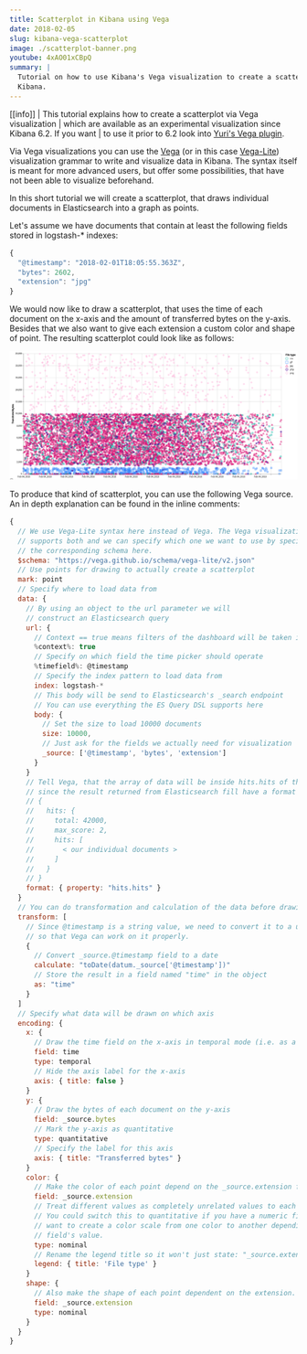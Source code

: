 ```yaml
---
title: Scatterplot in Kibana using Vega
date: 2018-02-05
slug: kibana-vega-scatterplot
image: ./scatterplot-banner.png
youtube: 4xAO01xCBpQ
summary: |
  Tutorial on how to use Kibana's Vega visualization to create a scatter plot in
  Kibana.
---
```


[[info]]
| This tutorial explains how to create a scatterplot via Vega visualization
| which are available as an experimental visualization since Kibana 6.2. If you want
| to use it prior to 6.2 look into [Yuri's Vega plugin](https://github.com/nyurik/kibana-vega-vis).

Via Vega visualizations you can use the [Vega](https://vega.github.io/vega/) (or in this case [Vega-Lite](https://vega.github.io/vega-lite/)) visualization grammar
to write and visualize data in Kibana. The syntax itself is meant for more advanced users,
but offer some possibilities, that have not been able to visualize beforehand.

In this short tutorial we will create a scatterplot, that draws individual documents
in Elasticsearch into a graph as points.

Let's assume we have documents that contain at least the following fields stored in logstash-* indexes:

```javascript
{
  "@timestamp": "2018-02-01T18:05:55.363Z",
  "bytes": 2602,
  "extension": "jpg"
}
```

We would now like to draw a scatterplot, that uses the time of each
document on the x-axis and the amount of transferred bytes on the y-axis.
Besides that we also want to give each extension a custom color and shape of point.
The resulting scatterplot could look like as follows:

![A scatterplot that will produced by this tutorial](./vega-scatterplot.png)

To produce that kind of scatterplot, you can use the following Vega source. An in depth
explanation can be found in the inline comments:

```javascript
{
  // We use Vega-Lite syntax here instead of Vega. The Vega visualization
  // supports both and we can specify which one we want to use by specifying
  // the corresponding schema here.
  $schema: "https://vega.github.io/schema/vega-lite/v2.json"
  // Use points for drawing to actually create a scatterplot
  mark: point
  // Specify where to load data from
  data: {
    // By using an object to the url parameter we will
    // construct an Elasticsearch query
    url: {
      // Context == true means filters of the dashboard will be taken into account
      %context%: true
      // Specify on which field the time picker should operate
      %timefield%: @timestamp
      // Specify the index pattern to load data from
      index: logstash-*
      // This body will be send to Elasticsearch's _search endpoint
      // You can use everything the ES Query DSL supports here
      body: {
        // Set the size to load 10000 documents
        size: 10000,
        // Just ask for the fields we actually need for visualization
        _source: ['@timestamp', 'bytes', 'extension']
      }
    }
    // Tell Vega, that the array of data will be inside hits.hits of the response
    // since the result returned from Elasticsearch fill have a format like:
    // {
    //   hits: {
    //     total: 42000,
    //     max_score: 2,
    //     hits: [
    //       < our individual documents >
    //     ]
    //   }
    // }
    format: { property: "hits.hits" }
  }
  // You can do transformation and calculation of the data before drawing it
  transform: [
    // Since @timestamp is a string value, we need to convert it to a unix timestamp
    // so that Vega can work on it properly.
    {
      // Convert _source.@timestamp field to a date
      calculate: "toDate(datum._source['@timestamp'])"
      // Store the result in a field named "time" in the object
      as: "time"
    }
  ]
  // Specify what data will be drawn on which axis
  encoding: {
    x: {
      // Draw the time field on the x-axis in temporal mode (i.e. as a time axis)
      field: time
      type: temporal
      // Hide the axis label for the x-axis
      axis: { title: false }
    }
    y: {
      // Draw the bytes of each document on the y-axis
      field: _source.bytes
      // Mark the y-axis as quantitative
      type: quantitative
      // Specify the label for this axis
      axis: { title: "Transferred bytes" }
    }
    color: {
      // Make the color of each point depend on the _source.extension field
      field: _source.extension
      // Treat different values as completely unrelated values to each other.
      // You could switch this to quantitative if you have a numeric field and
      // want to create a color scale from one color to another depending on that
      // field's value.
      type: nominal
      // Rename the legend title so it won't just state: "_source.extension"
      legend: { title: 'File type' }
    }
    shape: {
      // Also make the shape of each point dependent on the extension.
      field: _source.extension
      type: nominal
    }
  }
}
```
